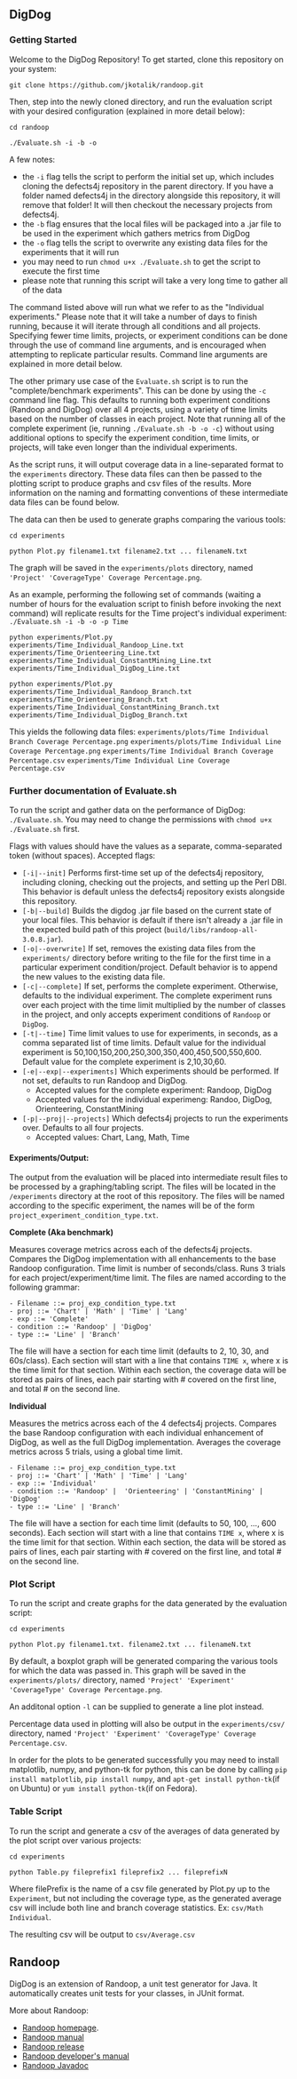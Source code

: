 ## DigDog

### Getting Started
Welcome to the DigDog Repository! To get started, clone this repository on your system:

`git clone https://github.com/jkotalik/randoop.git`

Then, step into the newly cloned directory, and run the evaluation script with your desired configuration (explained in more detail below):

`cd randoop`

`./Evaluate.sh -i -b -o`

A few notes:
- the `-i` flag tells the script to perform the initial set up, which includes cloning the defects4j repository in the parent directory. If you have a folder named defects4j in the directory alongside this repository, it will remove that folder! It will then checkout the necessary projects from defects4j.
- the `-b` flag ensures that the local files will be packaged into a .jar file to be used in the experiment which gathers metrics from DigDog
- the `-o` flag tells the script to overwrite any existing data files for the experiments that it will run
- you may need to run `chmod u+x ./Evaluate.sh` to get the script to execute the first time
- please note that running this script will take a very long time to gather all of the data

The command listed above will run what we refer to as the "Individual experiments." Please note that it will take a number of days to finish running, because it will iterate through all conditions and all projects. Specifying fewer time limits, projects, or experiment conditions can be done through the use of command line arguments, and is encouraged when attempting to replicate particular results. Command line arguments are explained in more detail below.

The other primary use case of the `Evaluate.sh` script is to run the "complete/benchmark experiments". This can be done by using the `-c` command line flag. This defaults to running both experiment conditions (Randoop and DigDog) over all 4 projects, using a variety of time limits based on the number of classes in each project. Note that running all of the complete experiment (ie, running `./Evaluate.sh -b -o -c`) without using additional options to specify the experiment condition, time limits, or projects, will take even longer than the individual experiments.

As the script runs, it will output coverage data in a line-separated format to the `experiments` directory. These data files can then be passed to the plotting script to produce graphs and csv files of the results. More information on the naming and formatting conventions of these intermediate data files can be found below.

The data can then be used to generate graphs comparing the various tools:

`cd experiments`

`python Plot.py filename1.txt filename2.txt ... filenameN.txt`

The graph will be saved in the `experiments/plots` directory, named `'Project' 'CoverageType' Coverage Percentage.png`.

As an example, performing the following set of commands (waiting a number of hours for the evaluation script to finish before invoking the next command) will replicate results for the Time project's individual experiment:
`./Evaluate.sh -i -b -o -p Time`

`python experiments/Plot.py experiments/Time_Individual_Randoop_Line.txt experiments/Time_Orienteering_Line.txt  experiments/Time_Individual_ConstantMining_Line.txt  experiments/Time_Individual_DigDog_Line.txt`


`python experiments/Plot.py experiments/Time_Individual_Randoop_Branch.txt experiments/Time_Orienteering_Branch.txt  experiments/Time_Individual_ConstantMining_Branch.txt  experiments/Time_Individual_DigDog_Branch.txt`

This yields the following data files:
`experiments/plots/Time Individual Branch Coverage Percentage.png`
`experiments/plots/Time Individual Line Coverage Percentage.png` 
`experiments/Time Individual Branch Coverage Percentage.csv`
`experiments/Time Individual Line Coverage Percentage.csv`

### Further documentation of Evaluate.sh
To run the script and gather data on the performance of DigDog: `./Evaluate.sh`. You may need to change the permissions with `chmod u+x ./Evaluate.sh` first.

Flags with values should have the values as a separate, comma-separated token (without spaces). Accepted flags:
- `[-i|--init]` Performs first-time set up of the defects4j repository, including cloning, checking out the projects, and setting up the Perl DBI. This behavior is default unless the defects4j repository exists alongside this repository.
- `[-b|--build]` Builds the digdog .jar file based on the current state of your local files. This behavior is default if there isn't already a .jar file in the expected build path of this project (`build/libs/randoop-all-3.0.8.jar`).
- `[-o|--overwrite]` If set, removes the existing data files from the `experiments/` directory before writing to the file for the first time in a particular experiment condition/project. Default behavior is to append the new values to the existing data file.
- `[-c|--complete]` If set, performs the complete experiment. Otherwise, defaults to the individual experiment. The complete experiment runs over each project with the time limit multiplied by the number of classes in the project, and only accepts experiment conditions of `Randoop` or `DigDog`.
- `[-t|--time]` Time limit values to use for experiments, in seconds, as a comma separated list of time limits. Default value for the individual experiment is 50,100,150,200,250,300,350,400,450,500,550,600. Default value for the complete experiment is 2,10,30,60.
- `[-e|--exp|--experiments]` Which experiments should be performed. If not set, defaults to run Randoop and DigDog.
    * Accepted values for the complete experiment: Randoop, DigDog
    * Accepted values for the individual experimeng: Randoo, DigDog, Orienteering, ConstantMining
- `[-p|--proj|--projects]` Which defects4j projects to run the experiments over. Defaults to all four projects.
    * Accepted values: Chart, Lang, Math, Time


#### Experiments/Output:

The output from the evaluation will be placed into intermediate result files to be processed by a graphing/tabling script. The files will be located in the `/experiments` directory at the root of this repository. The files will be named according to the specific experiment, the names will be of the form `project_experiment_condition_type.txt`.

**Complete (Aka benchmark)**

Measures coverage metrics across each of the defects4j projects. Compares the DigDog implementation with all enhancements to the base Randoop configuration. Time limit is number of seconds/class. Runs 3 trials for each project/experiment/time limit. The files are named according to the following grammar:
```
- Filename ::= proj_exp_condition_type.txt
- proj ::= 'Chart' | 'Math' | 'Time' | 'Lang'
- exp ::= 'Complete'
- condition ::= 'Randoop' | 'DigDog'
- type ::= 'Line' | 'Branch'
```

The file will have a section for each time limit (defaults to 2, 10, 30, and 60s/class). Each section will start with a line that contains `TIME x`, where x is the time limit for that section. Within each section, the coverage data will be stored as pairs of lines, each pair starting with # covered on the first line, and total # on the second line.

**Individual**

Measures the metrics across each of the 4 defects4j projects. Compares the base Randoop configuration with each individual enhancement of DigDog, as well as the full DigDog implementation. Averages the coverage metrics across 5 trials, using a global time limit.
```
- Filename ::= proj_exp_condition_type.txt
- proj ::= 'Chart' | 'Math' | 'Time' | 'Lang'
- exp ::= 'Individual'
- condition ::= 'Randoop' |  'Orienteering' | 'ConstantMining' | 'DigDog'
- type ::= 'Line' | 'Branch'
```

The file will have a section for each time limit (defaults to 50, 100, ..., 600 seconds). Each section will start with a line that contains `TIME x`, where x is the time limit for that section. Within each section, the data will be stored as pairs of lines, each pair starting with # covered on the first line, and total # on the second line.

### Plot Script
To run the script and create graphs for the data generated by the evaluation script:

`cd experiments`

`python Plot.py filename1.txt. filename2.txt ... filenameN.txt`

By default, a boxplot graph will be generated comparing the various tools for which the data was passed in. This graph will be saved in the `experiments/plots/` directory, named `'Project' 'Experiment' 'CoverageType' Coverage Percentage.png`.

An additonal option `-l` can be supplied to generate a line plot instead.

Percentage data used in plotting will also be output in the `experiments/csv/` directory, named `'Project' 'Experiment' 'CoverageType' Coverage Percentage.csv`.

In order for the plots to be generated successfully you may need to install matplotlib, numpy, and python-tk for python, this can be done by calling `pip install matplotlib`, `pip install numpy`, and `apt-get install python-tk`(if on Ubuntu) or `yum install python-tk`(if on Fedora).

### Table Script
To run the script and generate a csv of the averages of data generated by the plot script over various projects:

`cd experiments`

`python Table.py fileprefix1 fileprefix2 ... fileprefixN`

Where filePrefix is the name of a csv file generated by Plot.py up to the `Experiment`, but not including the coverage type, as the generated average csv will include both line and branch coverage statistics. Ex: `csv/Math Individual`.

The resulting csv will be output to `csv/Average.csv`

## Randoop

DigDog is an extension of Randoop, a unit test generator for Java.
It automatically creates unit tests for your classes, in JUnit format.

More about Randoop:

* [Randoop homepage](https://randoop.github.io/randoop/).
* [Randoop manual](https://randoop.github.io/randoop/manual/index.html)
* [Randoop release](https://github.com/randoop/randoop/releases/latest)
* [Randoop developer's manual](https://randoop.github.io/randoop/manual/dev.html)
* [Randoop Javadoc](https://randoop.github.io/randoop/api/)
